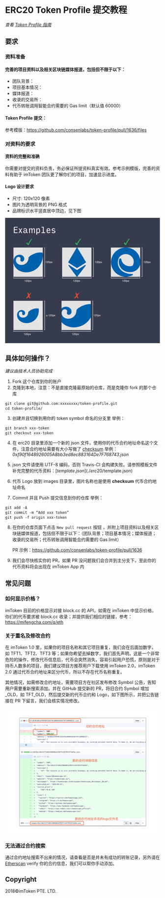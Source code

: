 # ERC20 Token Profile 提交教程

*查看 [Token Profile 指南](README.zh-CN.md)*

## 要求
### 资料准备
#### 完善的项目资料以及相关区块链媒体报道，包括但不限于以下：

- 团队背景：
- 项目基本情况：
- 媒体报道：
- 收录的交易所：
- 代币转账调用智能合约需要的 Gas limit（默认值 60000）


#### Token Profile 提交：
参考模版：https://github.com/consenlabs/token-profile/pull/1636/files

### 对资料的要求
#### 资料的完整和准确
你需要对提交的资料负责，务必保证所提资料真实有效。参考示例模版，完善的资料有助于 imToken 团队更了解你们的项目，加速显示进度。

#### Logo 设计要求
- 尺寸: 120x120 像素
- 图片为透明背景的 PNG 格式
- 品牌标识水平竖直居中顶边，见下图

![example](tutorial/logo.png)

## 具体如何操作？
*建议由技术人员协助完成*

1. Fork 这个仓库到你的账户
2. 克隆到本地，注意：不是直接克隆最原始的仓库，而是克隆你 fork 的那个仓库

```
git clone git@github.com:xxxxxxxx/token-profile.git
cd token-profile/
```

3. 创建并且切换到用你的 token symbol 命名的分支里
  举例：
```
git branch xxx-token
git checkout xxx-token
```

4. 在 erc20 目录里添加一个新的 json 文件，使用你的代币合约地址命名这个文件，注意合约地址需要有大小写做了 [checksum](https://github.com/ethereum/EIPs/blob/master/EIPS/eip-55.md)
  举例：
  *0xf90f1648926005A8bb3ed8ec883164De7F768743.json*

5. json 文件请使用 UTF-8 编码，否则 Travis-CI 会构建失败。请参照模板文件补充完整的代币资料：[$template.json](./erc20/$template.json)
6. 代币 Logo 放到 images 目录里，图片名称也是使用 **checksum** 代币合约地址命名
7. Commit 并且 Push 提交信息到你的仓库
  举例：
```
git add -A
git commit -m “Add xxx token”
git push -f origin xxx-token
```

8. 在你的仓库页面下点击 `New pull request` 按钮 ，并附上项目资料以及相关区块链媒体报道，包括但不限于以下：（团队背景；项目基本情况；媒体报道；收录的交易所；代币转账调用智能合约需要的 Gas limit）

   PR 示例：https://github.com/consenlabs/token-profile/pull/1636 

9. 我们会尽快核实你的 PR，如果 PR 没问题我们会合并到主分支下，至此你的代币资料将会出现在 imToken App 内

## 常见问题

### 如何显示价格？
imToken 目前的价格显示对接 block.cc 的 API，如需在 imToken 中显示价格，你们的代币要求被 block.cc 收录；并提供我们相应的链接，参考：https://mifengcha.com/q/eth 

### 关于重名及修改合约

在 imToken 1.0 里，如果你的项目名称和其它项目重复，我们会在后面加数字，如 TFT1、TFT2、TFT3 等；如果你希望去掉数字，我们首先声明，这是一个非常危险的操作，修改代币信息后，代币会突然消失，容易引起用户恐慌，原则是对于持币人数多的项目，我们建议项目方推荐用户下载使用 imToken 2.0，imToken 2.0 通过代币合约地址来区分代币，所以不存在代币名称重复。

其他情况，如需修改合约地址，需要项目方在社区发布修改 Symbol 公告，告知用户需要重新搜索添加。并在 GitHub 提交新的 PR，将旧合约 Symbol 增加 _OLD，如 TFT_OLD，然后提交新的代币合约和 Logo，如下图所示，并把公告链接在 PR 下留言，我们会核实情况修改。

![old](tutorial/old.png)

### 无法通过合约搜索
通过合约地址搜索不出来的情况，请查看是否是并未有成功的转账记录，另外请在 [Etherscan](https://etherscan.io/) verify 你的合约信息，我们可以帮你手动添加。

## Copyright

2018&copy;imToken PTE. LTD.